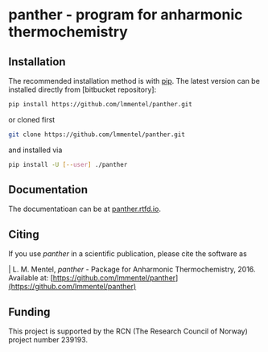 
# panther - program for anharmonic thermochemistry

## Installation

The recommended installation method is with [pip]. The latest version
can be installed directly from [bitbucket repository]:

```bash
pip install https://github.com/lmmentel/panther.git
```
or cloned first
```bash
git clone https://github.com/lmmentel/panther.git
```
and installed via
```bash
pip install -U [--user] ./panther
```

[pip]: https://pip.pypa.io/en/stable/

## Documentation

The documentatioan can be at [panther.rtfd.io](http://panther.rtfd.io).

## Citing

If you use *panther* in a scientific publication, please cite the software as

|    L. M. Mentel, *panther* - Package for Anharmonic Thermochemistry, 2016. Available at: [https://github.com/lmmentel/panther](https://github.com/lmmentel/panther)


## Funding

This project is supported by the RCN (The Research Council of Norway) project
number 239193.

